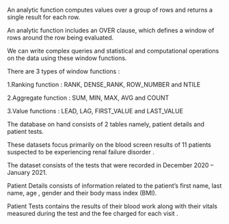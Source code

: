 An analytic function computes values over a group of rows and returns a single result for each row.

An analytic function includes an OVER clause, which defines a window of rows around the row being evaluated.

We can write complex queries and statistical and computational operations on the data using these window functions.

There are 3 types of window functions :

1.Ranking function	:      RANK, DENSE_RANK, ROW_NUMBER and NTILE

2.Aggregate function	:      SUM, MIN, MAX, AVG and COUNT

3.Value functions	:      LEAD, LAG, FIRST_VALUE and LAST_VALUE

The database on hand consists of 2 tables namely, patient details and patient tests.


These datasets focus primarily on the blood screen results of 11 patients suspected to be experiencing renal failure disorder .

The dataset consists of the tests that were recorded in December 2020 – January 2021.

Patient Details consists  of information related to the patient’s first name, last name, age , gender and their body mass index (BMI).

Patient Tests contains the results of their blood work along with their vitals 
        measured during the test and the fee charged for each visit .
